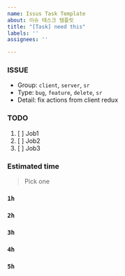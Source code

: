 ```yaml
---
name: Issus Task Template
about: 이슈 태스크 템플릿
title: "[Task] need this"
labels: ''
assignees: ''

---
```


### ISSUE
- Group:  `client`, `server`, `sr`
- Type: `bug`, `feature`, `delete`, `sr`
- Detail: fix actions from client redux

### TODO
1. [ ] Job1
2. [ ] Job2
3. [ ] Job3

### Estimated time
> Pick one
### `1h`
### `2h`
### `3h`
### `4h`
### `5h`
